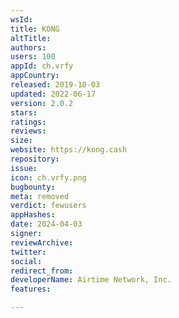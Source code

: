 ```yaml
---
wsId: 
title: KONG
altTitle: 
authors: 
users: 100
appId: ch.vrfy
appCountry: 
released: 2019-10-03
updated: 2022-06-17
version: 2.0.2
stars: 
ratings: 
reviews: 
size: 
website: https://kong.cash
repository: 
issue: 
icon: ch.vrfy.png
bugbounty: 
meta: removed
verdict: fewusers
appHashes: 
date: 2024-04-03
signer: 
reviewArchive: 
twitter: 
social: 
redirect_from: 
developerName: Airtime Network, Inc.
features: 

---
```


